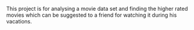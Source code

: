 This project is for analysing a movie data set and finding the higher rated movies which can be suggested to a friend for watching it during his vacations. 
